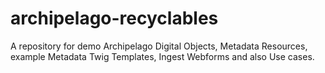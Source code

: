 # archipelago-recyclables
A repository for demo Archipelago Digital Objects, Metadata Resources, example Metadata Twig Templates, Ingest Webforms and also Use cases.
